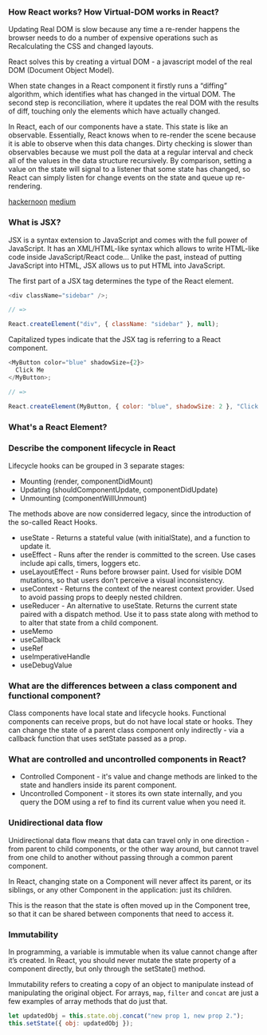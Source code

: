 ### How React works? How Virtual-DOM works in React?

Updating Real DOM is slow because any time a re-render happens the browser needs to do a number of expensive operations such as Recalculating the CSS and changed layouts.

React solves this by creating a virtual DOM - a javascript model of the real DOM (Document Object Model).

When state changes in a React component it firstly runs a “diffing” algorithm, which identifies what has changed in the virtual DOM. The second step is reconciliation, where it updates the real DOM with the results of diff, touching only the elements which have actually changed.

In React, each of our components have a state. This state is like an observable. Essentially, React knows when to re-render the scene because it is able to observe when this data changes. Dirty checking is slower than observables because we must poll the data at a regular interval and check all of the values in the data structure recursively. By comparison, setting a value on the state will signal to a listener that some state has changed, so React can simply listen for change events on the state and queue up re-rendering.

[hackernoon](https://hackernoon.com/virtual-dom-in-reactjs-43a3fdb1d130)
[medium](https://medium.com/@vigowebs/frequently-asked-react-js-interview-questions-and-answers-36f3dd99f486)

### What is JSX?

JSX is a syntax extension to JavaScript and comes with the full power of JavaScript.
It has an XML/HTML-like syntax which allows to write HTML-like code inside JavaScript/React code... Unlike the past, instead of putting JavaScript into HTML, JSX allows us to put HTML into JavaScript.

The first part of a JSX tag determines the type of the React element.

```javascript
<div className="sidebar" />;

// =>

React.createElement("div", { className: "sidebar" }, null);
```

Capitalized types indicate that the JSX tag is referring to a React component.

```javascript
<MyButton color="blue" shadowSize={2}>
  Click Me
</MyButton>;

// =>

React.createElement(MyButton, { color: "blue", shadowSize: 2 }, "Click Me");
```

### What's a React Element?

### Describe the component lifecycle in React

Lifecycle hooks can be grouped in 3 separate stages:

- Mounting (render, componentDidMount)
- Updating (shouldComponentUpdate, componentDidUpdate)
- Unmounting (componentWillUnmount)

The methods above are now considerred legacy, since the introduction of the so-called React Hooks.

- useState - Returns a stateful value (with initialState), and a function to update it.
- useEffect - Runs after the render is committed to the screen. Use cases include api calls, timers, loggers etc.
- useLayoutEffect - Runs before browser paint. Used for visible DOM mutations, so that users don't perceive a visual inconsistency.
- useContext - Returns the context of the nearest context provider. Used to avoid passing props to deeply nested children.
- useReducer - An alternative to useState. Returns the current state paired with a dispatch method. Use it to pass state along with method to to alter that state from a child component.
- useMemo
- useCallback
- useRef
- useImperativeHandle
- useDebugValue

### What are the differences between a class component and functional component?

Class components have local state and lifecycle hooks.
Functional components can receive props, but do not have local state or hooks. They can change the state of a parent class component only indirectly - via a callback function that uses setState passed as a prop.

### What are controlled and uncontrolled components in React?

- Controlled Component - it's value and change methods are linked to the state and handlers inside its parent component.
- Uncontrolled Component - it stores its own state internally, and you query the DOM using a ref to find its current value when you need it.

### Unidirectional data flow

Unidirectional data flow means that data can travel only in one direction - from parent to child components, or the other way around, but cannot travel from one child to another without passing through a common parent component.

In React, changing state on a Component will never affect its parent, or its siblings, or any other Component in the application: just its children.

This is the reason that the state is often moved up in the Component tree, so that it can be shared between components that need to access it.

### Immutability

In programming, a variable is immutable when its value cannot change after it’s created.
In React, you should never mutate the state property of a component directly, but only through the setState() method.

Immutability refers to creating a copy of an object to manipulate instead of manipulating the original object.
For arrays, `map`, `filter` and `concat` are just a few examples of array methods that do just that.

```javascript
let updatedObj = this.state.obj.concat("new prop 1, new prop 2.");
this.setState({ obj: updatedObj });
```
